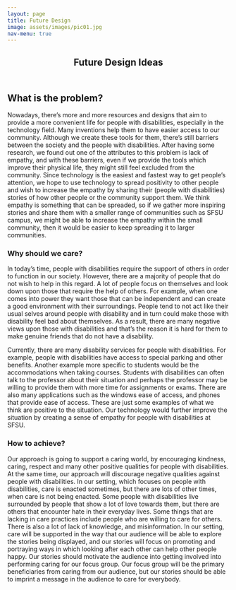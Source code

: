 ```yaml
---
layout: page
title: Future Design
image: assets/images/pic01.jpg
nav-menu: true
---
```


<!-- Main -->
<div id="main" class="alt">

<!-- One -->
<section id="one">
	<div class="inner">
		<header class="major">
			<h1>Future Design Ideas</h1>
		</header>

<!-- Content -->
<h2 id="content">What is the problem?</h2>
<p>Nowadays, there’s more and more resources and designs that aim to provide a more convenient life for people with disabilities, especially in the technology field. Many inventions help them to have easier access to our community. Although we create these tools for them, there’s still barriers between the society and the people with disabilities. After having some research, we found out one of the attributes to this problem is lack of empathy, and with these barriers, even if we provide the tools which improve their physical life, they might still feel excluded from the community. Since technology is the easiest and fastest way to get people’s attention, we hope to use technology to spread positivity to other people and wish to increase the empathy by sharing their (people with disabilities) stories of how other people or the community support them. We think empathy is something that can be spreaded, so if we gather more inspiring stories and share them with a smaller range of communities such as SFSU campus, we might be able to increase the empathy within the small community, then it would be easier to keep spreading it to larger communities.</p>
		
<div class="row">
	<div class="6u 12u$(small)">
		<h3>Why should we care?</h3>
		<p>In today’s time, people with disabilities require the support of others in order to function in our society. However, there are a majority of people that do not wish to help in this regard. A lot of people focus on themselves and look down upon those that require the help of others. For example, when one comes into power they want those that can be independent and can create a good environment with their surroundings. People tend to not act like their usual selves around people with disability and in turn could make those with disability feel bad about themselves. As a result, there are many negative views upon those with disabilities and that’s the reason it is hard for them to make genuine friends that do not have a disability.</p>
		<p>Currently, there are many disability services for people with disabilities. For example, people with disabilities have access to special parking and other benefits. Another example more specific to students would be the accommodations when taking courses. Students with disabilities can often talk to the professor about their situation and perhaps the professor may be willing to provide them with more time for assignments or exams. There are also many applications such as the windows ease of access, and phones that provide ease of access. These are just some examples of what we think are positive to the situation. Our technology would further improve the situation by creating a sense of empathy for people with disabilities at SFSU.</p>
	</div>
	<div class="6u$ 12u$(small)">
		<h3>How to achieve?</h3>
		<p>Our approach is going to support a caring world, by encouraging kindness, caring, respect and many other positive qualities for people with disabilities. At the same time, our approach will discourage negative qualities against people with disabilities. In our setting, which focuses on people with disabilities, care is enacted sometimes, but there are lots of other times, when care is not being enacted. Some people with disabilities live surrounded by people that show a lot of love towards them, but there are others that encounter hate in their everyday lives. Some things that are lacking in care practices include people who are willing to care for others. There is also a lot of lack of knowledge, and misinformation. In our setting, care will be supported in the way that our audience will be able to explore the stories being displayed, and our stories will focus on promoting and portraying ways in which looking after each other can help other people happy. Our stories should motivate the audience into getting involved into performing caring for our focus group. Our focus group will be the primary beneficiaries from caring from our audience, but our stories should be able to imprint a message in the audience to care for everybody.</p>
	</div>
</div>


</div>
</section>

</div>
